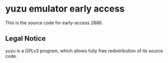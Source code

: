 yuzu emulator early access
=============

This is the source code for early-access 2886.

## Legal Notice

yuzu is a GPLv3 program, which allows fully free redistribution of its source code.